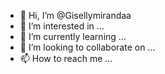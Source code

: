 - 👋 Hi, I’m @Gisellymirandaa
- 👀 I’m interested in ...
- 🌱 I’m currently learning ...
- 💞️ I’m looking to collaborate on ...
- 📫 How to reach me ...

<!---
Gisellymirandaa/Gisellymirandaa is a ✨ special ✨ repository because its `README.md` (this file) appears on your GitHub profile.
You can click the Preview link to take a look at your changes.
--->
